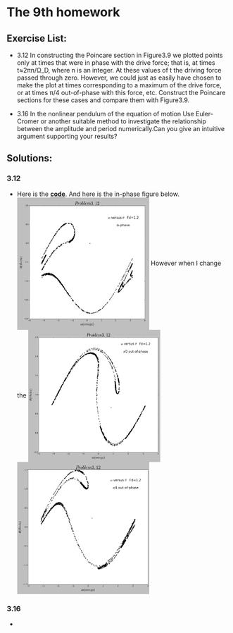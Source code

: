 # The 9th homework

## Exercise List:

- 3.12 In constructing the Poincare section in Figure3.9 we plotted points only at times that were in phase with the drive force; that is, at times t≈2πn/Ω_D, where n is an integer. At these values of t the driving force passed through zero. However, we could just as easily have chosen to make the plot at times corresponding to a maximum of the drive force, or at times π/4 out-of-phase with this force, etc. Construct the Poincare sections for these cases and compare them with Figure3.9.

- 3.16 In the nonlinear pendulum of the equation of motion
 Use Euler-Cromer or another suitable method to investigate the relationship between the amplitude and period numerically.Can you give an intuitive argument supporting your results?

## Solutions:

### 3.12
- Here is the [**code**](code/problem3.12.py). And here is the in-phase figure below.
    <img src="img/3.12_0.png" width = "300" height = "300" alt="Problem1.3" align=center />
  However when I change the 
  <img src="img/3.12_1.png" width = "300" height = "300" alt="Problem1.3" align=center />
  <img src="img/3.12_2.png" width = "300" height = "300" alt="Problem1.3" align=center />


### 3.16
- 

